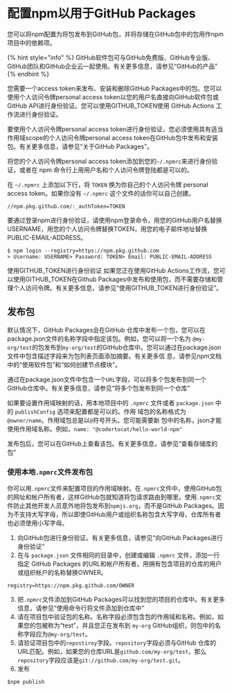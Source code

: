 # 配置npm以用于GitHub Packages

您可以将npm配置为将包发布到GitHub包，并将存储在GitHub包中的包用作npm项目中的依赖项。

{% hint style="info" %}
GitHub软件包可与GitHub免费版、GitHub专业版、GitHub团队和GitHub企业云一起使用。有关更多信息，请参见“GitHub的产品”
{% endhint %}

您需要一个access token来发布、安装和删除GitHub Packages中的包。您可以使用个人访问令牌personal access token以您的用户名直接向GitHub软件包或GitHub API进行身份验证。您可以使用GITHUB\_TOKEN使用 GitHub Actions 工作流进行身份验证。

要使用个人访问令牌personal access token进行身份验证，您必须使用具有适当作用域scope的个人访问令牌personal access token在GitHub包中发布和安装包。有关更多信息，请参见“关于GitHub Packages”。

将您的个人访问令牌personal access token添加到您的`~/.npmrc`来进行身份验证，或者在 npm 命令行上用用户名和个人访问令牌登陆都是可以的。

在 `~/.npmrc` 上添加以下行，将 `TOKEN` 换为你自己的个人访问令牌 personal access token。如果你没有 `~/.npmrc` 这个文件的话你可以自己创建。

```text
//npm.pkg.github.com/:_authToken=TOKEN
```

要通过登录npm进行身份验证，请使用npm登录命令，用您的GitHub用户名替换USERNAME，用您的个人访问令牌替换TOKEN，用您的电子邮件地址替换PUBLIC-EMAIL-ADDRESS。

```text
$ npm login --registry=https://npm.pkg.github.com
> Username: USERNAME> Password: TOKEN> Email: PUBLIC-EMAIL-ADDRESS
```

使用GITHUB\_TOKEN进行身份验证 如果您正在使用GitHub Actions工作流，您可以使用GITHUB\_TOKEN在Github Packages中发布和使用包，而不需要存储和管理个人访问令牌。有关更多信息，请参见“使用GITHUB\_TOKEN进行身份验证”。

## 发布包

默认情况下，GitHub Packages会在GitHub 仓库中发布一个包，您可以在
package.json文件的名称字段中指定该包。例如，您可以将一个名为
`@my-org/test`的包发布到`my-org/test`的GitHub仓库中。您可以通过在package.json文件中包含描述字段来为包列表页面添加摘要。有关更多信
息，请参见npm文档中的“使用软件包”和“如何创建节点模块”。

通过在package.json文件中包含一个`URL`字段，可以将多个包发布到同一个GitHub仓库中。有关更多信息，请参见“将多个包发布到同一个仓库”

如果要设置作用域映射的话，用本地项目中的 `.npmrc` 文件或者 
`package.json` 中的 `publishConfig` 选项来配置都是可以的。作用
域包的名称格式为`@owner/name`。作用域包总是以`@`符号开头。您可能需要新
包中的名称，json才能使用作用域名称。例如，`name: "@codertocat/hello-world-npm"`

发布包后，您可以在GitHub上查看该包。有关更多信息，请参见“查看存储库的包”

### 使用本地`.npmrc`文件发布包

你可以用`.npmrc`文件来配置项目的作用域映射。在`.npmrc`文件中，使用GitHub包的网址和帐户所有者，这样GitHub包就知道将包请求路由到哪里。使用`.npmrc`文件防止其他开发人员意外地将包发布到`npmjs.org`，而不是GitHub Packages。因为不支持大写字母，所以即使GitHub用户或组织名称包含大写字母，仓库所有者也必须使用小写字母。

1. 向GitHub包进行身份验证。有关更多信息，请参见“向GitHub Packages进行身份验证”
2. 在与 `package.json` 文件相同的目录中，创建或编辑 `.npmrc` 文件，添加一行指定 GitHub Packages 的URL和帐户所有者。用拥有包含项目的仓库的用户或组织帐户的名称替换OWNER。
```
registry=https://npm.pkg.github.com/OWNER
```
3. 把`.npmrc`文件添加到GitHub Packages可以找到您的项目的仓库中。有关更多信息，请参见“使用命令行将文件添加到仓库中”
4. 请在项目包中验证包的名称。名称字段必须包含包的作用域和名称。例如，如果您的包被称为“test”，并且您正在发布到 `my-org` GitHub组织，则包中的名称字段应为`@my-org/test`。
4. 请验证项目包中的`repostiroy`字段。`repository`字段必须与GitHub 仓库的URL匹配。例如，如果您的仓库URL是`github.com/my-org/test`，那么`repository`字段应该是`git://github.com/my-org/test.git`。
5. 发布
```
$npm publish
```